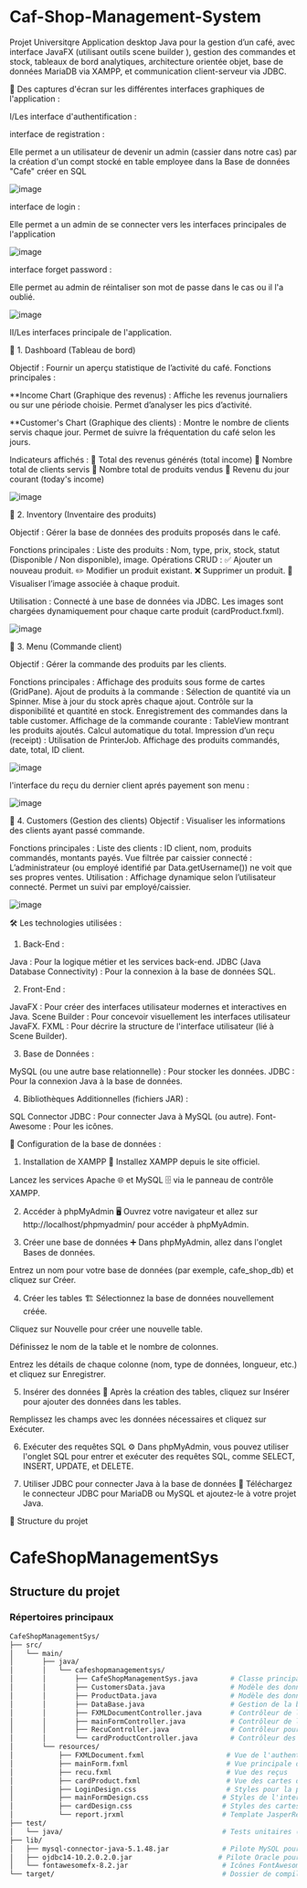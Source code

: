 # Caf-Shop-Management-System

Projet Universitqre Application desktop Java pour la gestion d’un café, avec interface JavaFX (utilisant outils scene builder ), gestion des commandes et stock, tableaux de bord analytiques, architecture orientée objet, base de données MariaDB via XAMPP, et communication client-serveur via JDBC.

📸 Des captures d'écran sur les différentes interfaces graphiques de l'application :

I/Les interface d'authentification :

interface de registration : 

Elle permet a un utilisateur de devenir un admin (cassier dans notre cas) par la création d'un compt stocké en table employee dans la Base de données "Cafe" créer en SQL

![image](https://github.com/user-attachments/assets/af5751f0-da07-4317-a552-bdf0090f4492)

interface de login : 

Elle permet a un admin de se connecter vers les interfaces principales de l'application 

![image](https://github.com/user-attachments/assets/8a083ad5-225e-4d36-a29b-bbdd71e46e65)

interface forget password : 

Elle permet au admin de réintaliser son mot de passe dans le cas ou il l'a oublié.

![image](https://github.com/user-attachments/assets/33ddb110-03b6-4c81-a63d-9725af0bb8d4)


II/Les interfaces principale de l'application.

🔷 1. Dashboard (Tableau de bord)

Objectif : Fournir un aperçu statistique de l’activité du café.
Fonctions principales :

**Income Chart (Graphique des revenus) :
Affiche les revenus journaliers ou sur une période choisie.
Permet d’analyser les pics d’activité.

**Customer's Chart (Graphique des clients) :
Montre le nombre de clients servis chaque jour.
Permet de suivre la fréquentation du café selon les jours.

Indicateurs affichés :
🔹 Total des revenus générés (total income)
🔹 Nombre total de clients servis
🔹 Nombre total de produits vendus
🔹 Revenu du jour courant (today's income)

![image](https://github.com/user-attachments/assets/390bb648-8636-4010-9bdf-f793817ca9d4)


🔷 2. Inventory (Inventaire des produits)

Objectif : Gérer la base de données des produits proposés dans le café.

Fonctions principales :
Liste des produits :
Nom, type, prix, stock, statut (Disponible / Non disponible), image.
Opérations CRUD :
✅ Ajouter un nouveau produit.
✏️ Modifier un produit existant.
❌ Supprimer un produit.
📸 Visualiser l’image associée à chaque produit.

Utilisation :
Connecté à une base de données via JDBC.
Les images sont chargées dynamiquement pour chaque carte produit (cardProduct.fxml).

![image](https://github.com/user-attachments/assets/b4d8c2c7-9dec-422c-8258-99cec5748a7d)

🔷 3. Menu (Commande client)

Objectif : Gérer la commande des produits par les clients.

Fonctions principales :
Affichage des produits sous forme de cartes (GridPane).
Ajout de produits à la commande :
Sélection de quantité via un Spinner.
Mise à jour du stock après chaque ajout.
Contrôle sur la disponibilité et quantité en stock.
Enregistrement des commandes dans la table customer.
Affichage de la commande courante :
TableView montrant les produits ajoutés.
Calcul automatique du total.
Impression d’un reçu (receipt) :
Utilisation de PrinterJob.
Affichage des produits commandés, date, total, ID client.

![image](https://github.com/user-attachments/assets/d7eeb3cb-01c6-4d08-a340-949e52f0e6e5)

l'interface du reçu du dernier client aprés payement son menu : 

![image](https://github.com/user-attachments/assets/a251f370-1f98-4294-b80c-21415b8b9e16)

🔷 4. Customers (Gestion des clients)
Objectif : Visualiser les informations des clients ayant passé commande.

Fonctions principales :
Liste des clients :
ID client, nom, produits commandés, montants payés.
Vue filtrée par caissier connecté :
L’administrateur (ou employé identifié par Data.getUsername()) ne voit que ses propres ventes.
Utilisation :
Affichage dynamique selon l’utilisateur connecté.
Permet un suivi par employé/caissier.

![image](https://github.com/user-attachments/assets/561f46f4-1c2b-42a2-b716-0356c881604a)



🛠️ Les technologies utilisées : 


1. Back-End :

Java : Pour la logique métier et les services back-end.
JDBC (Java Database Connectivity) : Pour la connexion à la base de données SQL.

2. Front-End :
   
JavaFX : Pour créer des interfaces utilisateur modernes et interactives en Java.
Scene Builder : Pour concevoir visuellement les interfaces utilisateur JavaFX.
FXML : Pour décrire la structure de l'interface utilisateur (lié à Scene Builder).

3. Base de Données :
   
MySQL (ou une autre base relationnelle) : Pour stocker les données.
JDBC : Pour la connexion Java à la base de données.

4. Bibliothèques Additionnelles (fichiers JAR) :
   
SQL Connector JDBC : Pour connecter Java à MySQL (ou autre).
Font-Awesome : Pour les icônes.

🔧 Configuration de la base de données  : 

1. Installation de XAMPP 🔧
Installez XAMPP depuis le site officiel.

Lancez les services Apache 🌐 et MySQL 🗄️ via le panneau de contrôle XAMPP.

2. Accéder à phpMyAdmin 🖥️
Ouvrez votre navigateur et allez sur http://localhost/phpmyadmin/ pour accéder à phpMyAdmin.

3. Créer une base de données ➕
Dans phpMyAdmin, allez dans l'onglet Bases de données.

Entrez un nom pour votre base de données (par exemple, cafe_shop_db) et cliquez sur Créer.

4. Créer les tables 🏗️
Sélectionnez la base de données nouvellement créée.

Cliquez sur Nouvelle pour créer une nouvelle table.

Définissez le nom de la table et le nombre de colonnes.

Entrez les détails de chaque colonne (nom, type de données, longueur, etc.) et cliquez sur Enregistrer.

5. Insérer des données 💾
Après la création des tables, cliquez sur Insérer pour ajouter des données dans les tables.

Remplissez les champs avec les données nécessaires et cliquez sur Exécuter.

6. Exécuter des requêtes SQL ⚙️
Dans phpMyAdmin, vous pouvez utiliser l'onglet SQL pour entrer et exécuter des requêtes SQL, comme SELECT, INSERT, UPDATE, et DELETE.

7. Utiliser JDBC pour connecter Java à la base de données 🔗
Téléchargez le connecteur JDBC pour MariaDB ou MySQL et ajoutez-le à votre projet Java.


📂 Structure du projet 

# CafeShopManagementSys

## Structure du projet

### Répertoires principaux

```bash
CafeShopManagementSys/
├── src/
│   └── main/
│       ├── java/
│       │   └── cafeshopmanagementsys/
│       │       ├── CafeShopManagementSys.java        # Classe principale (point d'entrée)
│       │       ├── CustomersData.java                # Modèle des données clients
│       │       ├── ProductData.java                  # Modèle des données produits
│       │       ├── DataBase.java                     # Gestion de la base de données
│       │       ├── FXMLDocumentController.java       # Contrôleur de l'authentification
│       │       ├── mainFormController.java           # Contrôleur de l'interface principale
│       │       ├── RecuController.java               # Contrôleur pour la génération des reçus
│       │       └── cardProductController.java        # Contrôleur des cartes de produits
│       └── resources/
│           ├── FXMLDocument.fxml                    # Vue de l'authentification
│           ├── mainForm.fxml                        # Vue principale de l'application
│           ├── recu.fxml                            # Vue des reçus
│           ├── cardProduct.fxml                     # Vue des cartes de produits
│           ├── LoginDesign.css                      # Styles pour la page d'authentification
│           ├── mainFormDesign.css                  # Styles de l'interface principale
│           ├── cardDesign.css                      # Styles des cartes de produits
│           └── report.jrxml                        # Template JasperReports pour l'impression des reçus
├── test/
│   └── java/                                       # Tests unitaires (non structurés pour l'instant)
├── lib/
│   ├── mysql-connector-java-5.1.48.jar             # Pilote MySQL pour la connexion à la base de données
│   ├── ojdbc14-10.2.0.2.0.jar                     # Pilote Oracle pour la connexion à la base de données
│   └── fontawesomefx-8.2.jar                       # Icônes FontAwesome pour l'interface utilisateur
└── target/                                         # Dossier de compilation (généré automatiquement)


